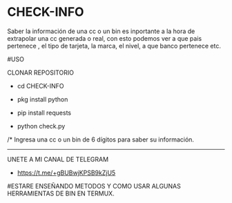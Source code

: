 # CHECK-INFO
Saber la información de una cc o un bin es inportante a la hora de extrapolar una cc generada o real, con esto podemos ver a que pais pertenece , el tipo de tarjeta,  la marca, el nivel, a que banco pertenece etc.

#USO

CLONAR REPOSITORIO

- cd CHECK-INFO

- pkg install python

- pip install requests

- python check.py

/* Ingresa una cc o un bin de 6 dígitos para saber su información.

*****

UNETE A MI CANAL DE TELEGRAM

- https://t.me/+gBUBwjKPSB9kZjU5

#ESTARE ENSEÑANDO METODOS Y COMO USAR
ALGUNAS HERRAMIENTAS DE BIN EN TERMUX.

